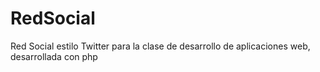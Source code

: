 # RedSocial
Red Social estilo Twitter para la clase de desarrollo de aplicaciones web, desarrollada con php
